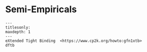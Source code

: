# Semi-Empiricals

```{toctree}
---
titlesonly:
maxdepth: 1
---
eXtended Tight Binding  <https://www.cp2k.org/howto:gfn1xtb>
dftb
```
